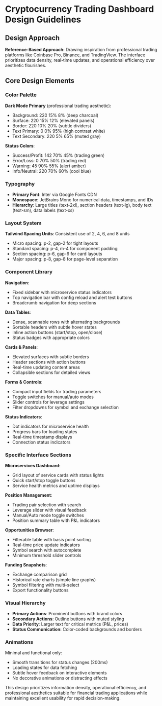 # Cryptocurrency Trading Dashboard Design Guidelines

## Design Approach
**Reference-Based Approach**: Drawing inspiration from professional trading platforms like Coinbase Pro, Binance, and TradingView. The interface prioritizes data density, real-time updates, and operational efficiency over aesthetic flourishes.

## Core Design Elements

### Color Palette
**Dark Mode Primary** (professional trading aesthetic):
- Background: 220 15% 8% (deep charcoal)
- Surface: 220 15% 12% (elevated panels)
- Border: 220 10% 20% (subtle dividers)
- Text Primary: 0 0% 95% (high contrast white)
- Text Secondary: 220 5% 65% (muted gray)

**Status Colors**:
- Success/Profit: 142 70% 45% (trading green)
- Error/Loss: 0 70% 50% (trading red)
- Warning: 45 90% 55% (alert amber)
- Info/Neutral: 220 70% 60% (cool blue)

### Typography
- **Primary Font**: Inter via Google Fonts CDN
- **Monospace**: JetBrains Mono for numerical data, timestamps, and IDs
- **Hierarchy**: Large titles (text-2xl), section headers (text-lg), body text (text-sm), data labels (text-xs)

### Layout System
**Tailwind Spacing Units**: Consistent use of 2, 4, 6, and 8 units
- Micro spacing: p-2, gap-2 for tight layouts
- Standard spacing: p-4, m-4 for component padding
- Section spacing: p-6, gap-6 for card layouts
- Major spacing: p-8, gap-8 for page-level separation

### Component Library

**Navigation**: 
- Fixed sidebar with microservice status indicators
- Top navigation bar with config reload and alert test buttons
- Breadcrumb navigation for deep sections

**Data Tables**:
- Dense, scannable rows with alternating backgrounds
- Sortable headers with subtle hover states
- Inline action buttons (start/stop, open/close)
- Status badges with appropriate colors

**Cards & Panels**:
- Elevated surfaces with subtle borders
- Header sections with action buttons
- Real-time updating content areas
- Collapsible sections for detailed views

**Forms & Controls**:
- Compact input fields for trading parameters
- Toggle switches for manual/auto modes
- Slider controls for leverage settings
- Filter dropdowns for symbol and exchange selection

**Status Indicators**:
- Dot indicators for microservice health
- Progress bars for loading states
- Real-time timestamp displays
- Connection status indicators

### Specific Interface Sections

**Microservices Dashboard**:
- Grid layout of service cards with status lights
- Quick start/stop toggle buttons
- Service health metrics and uptime displays

**Position Management**:
- Trading pair selection with search
- Leverage slider with visual feedback
- Manual/Auto mode toggle switches
- Position summary table with P&L indicators

**Opportunities Browser**:
- Filterable table with basis point sorting
- Real-time price update indicators
- Symbol search with autocomplete
- Minimum threshold slider controls

**Funding Snapshots**:
- Exchange comparison grid
- Historical rate charts (simple line graphs)
- Symbol filtering with multi-select
- Export functionality buttons

### Visual Hierarchy
- **Primary Actions**: Prominent buttons with brand colors
- **Secondary Actions**: Outline buttons with muted styling
- **Data Priority**: Larger text for critical metrics (P&L, prices)
- **Status Communication**: Color-coded backgrounds and borders

### Animations
Minimal and functional only:
- Smooth transitions for status changes (200ms)
- Loading states for data fetching
- Subtle hover feedback on interactive elements
- No decorative animations or distracting effects

This design prioritizes information density, operational efficiency, and professional aesthetics suitable for financial trading applications while maintaining excellent usability for rapid decision-making.